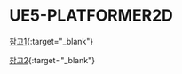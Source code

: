 # UE5-PLATFORMER2D

[참고1](https://www.youtube.com/watch?v=tVH0VTY-c8o&t=31s){:target="\_blank"}

[참고2](https://www.youtube.com/watch?v=QVxK2dPJr4g){:target="\_blank"}
